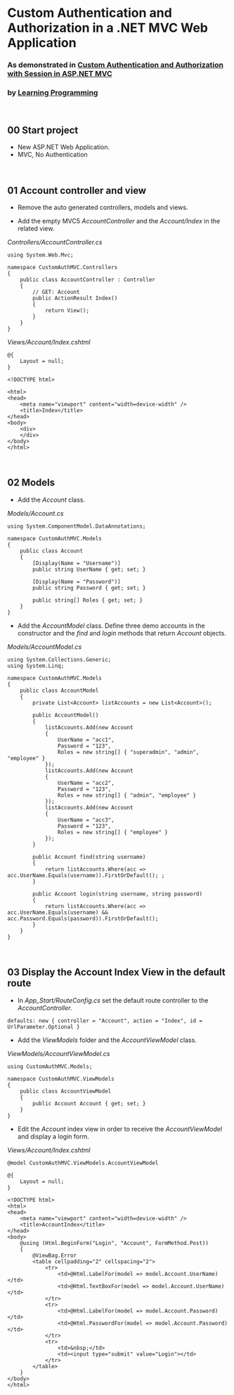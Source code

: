 ﻿# Custom Authentication and Authorization in a .NET MVC Web Application
### As demonstrated in [Custom Authentication and Authorization with Session in ASP.NET MVC](https://www.youtube.com/watch?v=iNSy97kqGQY)
### by [Learning Programming](https://www.youtube.com/channel/UCPSDAF3Htm3AIxw4OUM3Lew)


&nbsp;
## 00 Start project

* New ASP.NET Web Application.
* MVC, No Authentication



&nbsp;
## 01 Account controller and view

* Remove the auto generated controllers, models and views.

* Add the empty MVC5 *AccountController* and the *Account/Index* in the related view.

*Controllers/AccountController.cs*
```
using System.Web.Mvc;

namespace CustomAuthMVC.Controllers
{
    public class AccountController : Controller
    {
        // GET: Account
        public ActionResult Index()
        {
            return View();
        }
    }
}
```

*Views/Account/Index.cshtml*
```
@{
    Layout = null;
}

<!DOCTYPE html>

<html>
<head>
    <meta name="viewport" content="width=device-width" />
    <title>Index</title>
</head>
<body>
    <div>
    </div>
</body>
</html>
```



&nbsp;
## 02 Models

* Add the *Account* class.

*Models/Account.cs*
```
using System.ComponentModel.DataAnnotations;

namespace CustomAuthMVC.Models
{
    public class Account
    {
        [Display(Name = "Username")]
        public string UserName { get; set; }

        [Display(Name = "Password")]
        public string Password { get; set; }

        public string[] Roles { get; set; }
    }
}
```


* Add the *AccountModel* class. Define three demo accounts in the constructor and the *find* and *login* methods that return *Account* objects.

*Models/AccountModel.cs*
```
using System.Collections.Generic;
using System.Linq;

namespace CustomAuthMVC.Models
{
    public class AccountModel
    {
        private List<Account> listAccounts = new List<Account>();

        public AccountModel()
        {
            listAccounts.Add(new Account
            {
                UserName = "acc1",
                Password = "123",
                Roles = new string[] { "superadmin", "admin", "employee" }
            });
            listAccounts.Add(new Account
            {
                UserName = "acc2",
                Password = "123",
                Roles = new string[] { "admin", "employee" }
            });
            listAccounts.Add(new Account
            {
                UserName = "acc3",
                Password = "123",
                Roles = new string[] { "employee" }
            });
        }

        public Account find(string username)
        {
            return listAccounts.Where(acc => acc.UserName.Equals(username)).FirstOrDefault(); ;
        }

        public Account login(string username, string password)
        {
            return listAccounts.Where(acc => acc.UserName.Equals(username) && acc.Password.Equals(password)).FirstOrDefault();
        }
    }
}
```


&nbsp;
## 03 Display the Account Index View in the default route

* In *App_Start/RouteConfig.cs* set the default route controller to the *AccountController*.

```
defaults: new { controller = "Account", action = "Index", id = UrlParameter.Optional }
```


* Add the *ViewModels* folder and the *AccountViewModel* class.

*ViewModels/AccountViewModel.cs*
```
using CustomAuthMVC.Models;

namespace CustomAuthMVC.ViewModels
{
    public class AccountViewModel
    {
        public Account Account { get; set; }
    }
}
```

* Edit the *Account* index view in order to receive the *AccountViewModel* and display a login form.

*Views/Account/Index.cshtml*
```
@model CustomAuthMVC.ViewModels.AccountViewModel

@{
    Layout = null;
}

<!DOCTYPE html>
<html>
<head>
    <meta name="viewport" content="width=device-width" />
    <title>AccountIndex</title>
</head>
<body>
    @using (Html.BeginForm("Login", "Account", FormMethod.Post))
    {
        @ViewBag.Error
        <table cellpadding="2" cellspacing="2">
            <tr>
                <td>@Html.LabelFor(model => model.Account.UserName)</td>
                <td>@Html.TextBoxFor(model => model.Account.UserName)</td>
            </tr>
            <tr>
                <td>@Html.LabelFor(model => model.Account.Password)</td>
                <td>@Html.PasswordFor(model => model.Account.Password)</td>
            </tr>
            <tr>
                <td>&nbsp;</td>
                <td><input type="submit" value="Login"></td>
            </tr>
        </table>
    }
</body>
</html>
```
